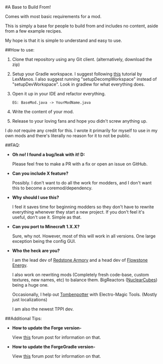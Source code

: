 #A Base to Build From!

Comes with most basic requirements for a mod.

This is simply a base for people to build from and includes no content, aside from a few example recipes. 

My hope is that it is simple to understand and easy to use.

##How to use:

1. Clone that repository using any Git client. (alternatively, download the zip)
2. Setup your Gradle workspace. I suggest following [this](https://www.youtube.com/watch?v=8VEdtQLuLO0) tutorial by LexManos. I also suggest running "setupDecompWorkspace" instead of "setupDevWorkspace". Look in gradlew for what everything does.
3. Open it up in your IDE and refactor everything. 

       EG: BaseMod.java -> YourModName.java
      
4. Write the content of your mod.
5. Release to your loving fans and hope you didn't screw anything up.

I *do not* require any credit for this. I wrote it primarily for myself to use in my own mods and there's literally no reason for it to not be public.

##FAQ:

* __Oh no! I found a bug/leak with it! D:__
   
   Please feel free to make a PR with a fix or open an issue on GitHub.

* __Can you include X feature?__
   
   Possibly. I don't want to do all the work for modders, and I don't want this to become a coremod/dependency.

* __Why should I use this?__
   
   I feel it saves time for beginning modders so they don't have to rewrite everything whenever they start a new project. If you don't feel it's useful, don't use it. Simple as that.

* __Can you port to Minecraft 1.X.X?__ 
   
   Sure, why not. However, most of this will work in all versions. One large exception being the config GUI.

* __Who the heck are you?__
  
   I am the lead dev of [Redstone Armory](http://www.minecraftforum.net/forums/mapping-and-modding/minecraft-mods/2111983-) and a head dev of [Flowstone Energy](https://github.com/FlowstoneTeam/FlowstoneEnergy). 

   I also work on rewriting mods (Completely fresh code-base, custom textures, new names, etc) to balance them. BigReactors ([NuclearCubes](https://github.com/TehNut/NuclearCubes)) being a huge one. 

   Occasionally, I help out [Tombenpotter](https://github.com/Tombenpotter) with Electro-Magic Tools. (Mostly just localizations)

   I am also the newest TPPI dev.
   
##Additional Tips:
   
* __How to update the Forge version-__
	
	View [this](http://www.minecraftforge.net/forum/index.php?topic=14048.0#post_update_forge) forum post for information on that.
	
* __How to update the ForgeGradle version-__
	
	View [this](http://www.minecraftforge.net/forum/index.php?topic=14048.0#post_update_forgegradle) forum post for information on that.

